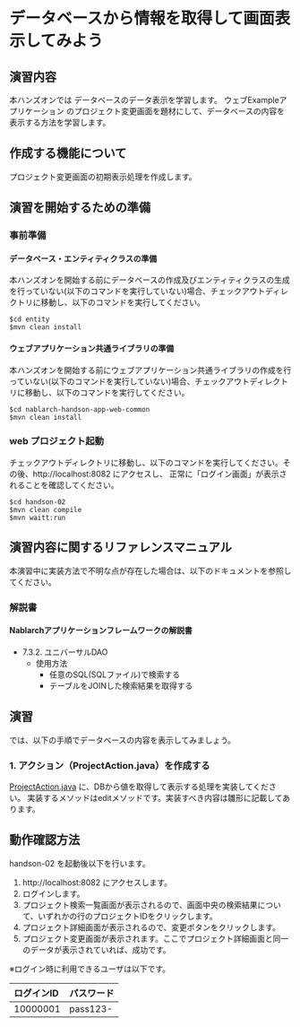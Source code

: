 データベースから情報を取得して画面表示してみよう
==================================

## 演習内容
本ハンズオンでは データベースのデータ表示を学習します。
  ウェブExampleアプリケーション のプロジェクト変更画面を題材にして、データベースの内容を表示する方法を学習します。

## 作成する機能について

プロジェクト変更画面の初期表示処理を作成します。

## 演習を開始するための準備

### 事前準備

#### データベース・エンティティクラスの準備
本ハンズオンを開始する前にデータベースの作成及びエンティティクラスの生成を行っていない(以下のコマンドを実行していない)場合、チェックアウトディレクトリに移動し、以下のコマンドを実行してください。

    $cd entity
    $mvn clean install

#### ウェブアプリケーション共通ライブラリの準備
本ハンズオンを開始する前にウェブアプリケーション共通ライブラリの作成を行っていない(以下のコマンドを実行していない)場合、チェックアウトディレクトリに移動し、以下のコマンドを実行してください。

    $cd nablarch-handson-app-web-common
    $mvn clean install

### web プロジェクト起動
チェックアウトディレクトリに移動し、以下のコマンドを実行してください。その後、http://localhost:8082 にアクセスし、
  正常に「ログイン画面」が表示されることを確認してください。

    $cd handson-02
    $mvn clean compile
    $mvn waitt:run

## 演習内容に関するリファレンスマニュアル
本演習中に実装方法で不明な点が存在した場合は、以下のドキュメントを参照してください。

### 解説書

#### Nablarchアプリケーションフレームワークの解説書
- 7.3.2. ユニバーサルDAO
	- 使用方法
	    - 任意のSQL(SQLファイル)で検索する
	    - テーブルをJOINした検索結果を取得する

## 演習
では、以下の手順でデータベースの内容を表示してみましょう。

### 1. アクション（ProjectAction.java）を作成する
[ProjectAction.java](./src/main/java/com/nablarch/example/app/web/action/ProjectAction.java) に、DBから値を取得して表示する処理を実装してください。
  実装するメソッドはeditメソッドです。実装すべき内容は雛形に記載してあります。


## 動作確認方法
handson-02 を起動後以下を行います。

1. http://localhost:8082 にアクセスします。
2. ログインします。
3. プロジェクト検索一覧画面が表示されるので、画面中央の検索結果について、いずれかの行のプロジェクトIDをクリックします。
5. プロジェクト詳細画面が表示されるので、変更ボタンをクリックします。
6. プロジェクト変更画面が表示されます。ここでプロジェクト詳細画面と同一のデータが表示されていれば、成功です。

※ログイン時に利用できるユーザは以下です。

| ログインID | パスワード |
|:-------- |:---------|
| 10000001 | pass123- |
